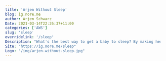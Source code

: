 ```yaml
---
title: 'Arjen Without Sleep'
blog: ig.nore.me
author: Arjen Schwarz
Date: 2021-03-14T22:26:37+11:00
categories: ['AWS']
slug: 'sleep'
overridelink: '/sleep'
Description: "What's the best way to get a baby to sleep? By making her listen to her father talk about AWS and other cloud related items of course! This is a technology podcast, recorded late at night while carrying a baby around."
Site: "https://ig.nore.me/sleep"
Logo: "/img/arjen-without-sleep.jpg"
---
```

